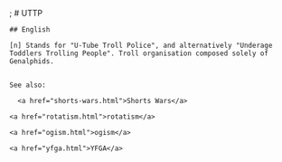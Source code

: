 ;
    # UTTP

    ## English

    [n] Stands for "U-Tube Troll Police", and alternatively "Underage Toddlers Trolling People". Troll organisation composed solely of Genalphids.


    See also:

      <a href="shorts-wars.html">Shorts Wars</a>

    <a href="rotatism.html">rotatism</a>

    <a href="ogism.html">ogism</a>

    <a href="yfga.html">YFGA</a>







